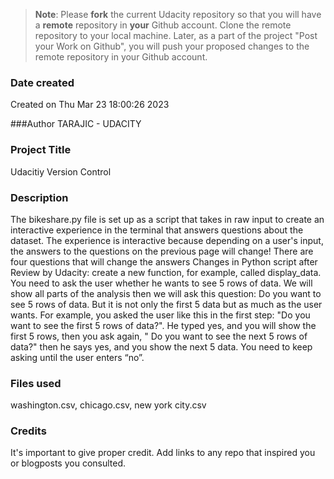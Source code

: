 >**Note**: Please **fork** the current Udacity repository so that you will have a **remote** repository in **your** Github account. Clone the remote repository to your local machine. Later, as a part of the project "Post your Work on Github", you will push your proposed changes to the remote repository in your Github account.

### Date created
Created on Thu Mar 23 18:00:26 2023

###Author
TARAJIC - UDACITY

### Project Title
Udacitiy Version Control

### Description
The bikeshare.py file is set up as a script that takes in raw input to create an interactive experience in the terminal that answers questions about the dataset. The experience is interactive because depending on a user's input, the answers to the questions on the previous page will change! There are four questions that will change the answers
Changes in Python script after Review by Udacity:
create a new function, for example, called display_data. You need to ask the user whether he wants to see 5 rows of data. We will show all parts of the analysis then we will ask this question: Do you want to see 5 rows of data. But it is not only the first 5 data but as much as the user wants. For example, you asked the user like this in the first step: "Do you want to see the first 5 rows of data?". He typed yes, and you will show the first 5 rows, then you ask again, " Do you want to see the next 5 rows of data?" then he says yes, and you show the next 5 data. You need to keep asking until the user enters “no”.

### Files used
washington.csv, chicago.csv, new york city.csv

### Credits
It's important to give proper credit. Add links to any repo that inspired you or blogposts you consulted.

